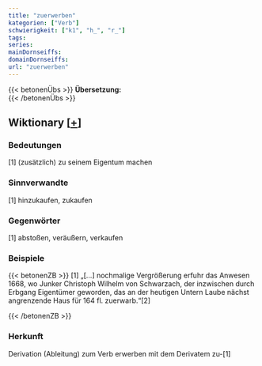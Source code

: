 ```yaml
---
title: "zuerwerben"
kategorien: ["Verb"]
schwierigkeit: ["k1", "h_", "r_"]
tags:
series:
mainDornseiffs:
domainDornseiffs:
url: "zuerwerben"
---
```


{{< betonenÜbs >}}
**Übersetzung:**  
{{< /betonenÜbs >}}

## Wiktionary [[+](https://de.wiktionary.org/wiki/zuerwerben)]

### Bedeutungen
[1] (zusätzlich) zu seinem Eigentum machen  

### Sinnverwandte
[1] hinzukaufen, zukaufen  

### Gegenwörter
[1] abstoßen, veräußern, verkaufen  

### Beispiele
{{< betonenZB >}}
[1] „[…] nochmalige Vergrößerung erfuhr das Anwesen 1668, wo Junker Christoph Wilhelm von Schwarzach, der inzwischen durch Erbgang Eigentümer geworden, das an der heutigen Untern Laube nächst angrenzende Haus für 164 fl. zuerwarb.“[2]  

{{< /betonenZB >}}
### Herkunft
Derivation (Ableitung) zum Verb erwerben mit dem Derivatem zu-[1]  


